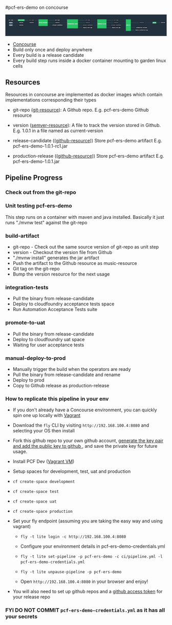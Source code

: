 #pcf-ers-demo on concourse

![](images/pipeline.png)

* [Concourse](http://councourse.ci)
* Build only once and deploy anywhere
* Every build is a release candidate
* Every build step runs inside a docker container mounting to garden linux cells

## Resources

Resources in concourse are implemented as docker images which contain implementations corresponding their types

* git-repo ([git-resource](https://github.com/concourse/git-resource)): A Github repo. E.g. pcf-ers-demo Github resource

* version ([semver-resource](https://github.com/concourse/semver-resource)): A file to track the version stored in Github. E.g. 1.0.1 in a file named as current-version

* release-candidate (([github-resource](https://github.com/concourse/github-release-resource))) Store pcf-ers-demo artifact E.g. pcf-ers-demo-1.0.1-rc1.jar

* production-release (([github-resource](https://github.com/concourse/github-release-resource))) Store pcf-ers-demo artifact E.g. pcf-ers-demo-1.0.1.jar

## Pipeline Progress

### Check out from the git-repo

### Unit testing pcf-ers-demo

This step runs on a container with maven and java installed.
Basically it just runs "./mvnw test" against the git-repo

### build-artifact

* git-repo - Check out the same source version of git-repo as unit step
* version - Checkout the version file from Github
* "./mvnw install" generates the jar artifact
* Push the artifact to the Github resource as music-resource
* Git tag on the git-repo
* Bump the version resource for the next usage

### integration-tests

* Pull the binary from release-candidate
* Deploy to cloudfoundry acceptance tests space
* Run Automation Acceptance Tests suite

### promote-to-uat

* Pull the binary from release-candidate
* Deploy to cloudfoundry uat space
* Waiting for user acceptance tests

### manual-deploy-to-prod

* Manually trigger the build when the operators are ready
* Pull the binary from release-candidate and rename
* Deploy to prod
* Copy to Github release as production-release

### How to replicate this pipeline in your env

* If you don't already have a Concourse environment, you can quickly spin one up locally with [Vagrant](https://concourse.ci/vagrant.html])

* Download the `fly` CLI by visiting `http://192.168.100.4:8080` and selecting your OS then install

* Fork this github repo to your own github account, [ generate the key pair and add the public key to github ](https://help.github.com/articles/generating-ssh-keys/), and save the private key for future usage.


* Install PCF Dev ([Vagrant VM](http://pivotal.io/pcf-dev))
 * Setup spaces for development, test, uat and production
  * `cf create-space development`
  * `cf create-space test`
  * `cf create-space uat`
  * `cf create-space production`


* Set your fly endpoint (assuming you are taking the easy way and using vagrant)

  * `fly -t lite login -c http://192.168.100.4:8080`

  * Configure your environment details in pcf-ers-demo-credentials.yml

  * `fly -t lite set-pipeline -p pcf-ers-demo -c ci/pipeline.yml -l pcf-ers-demo-credentials.yml`
  * `fly -t lite unpause-pipeline -p pcf-ers-demo`
  * Open `http://192.168.100.4:8080` in your browser and enjoy!

* You will also need to set up github repos and a [github access token](https://github.com/settings/tokens) for your release repo
###  __FYI DO NOT COMMIT `pcf-ers-demo-credentials.yml` as it has all your secrets__
